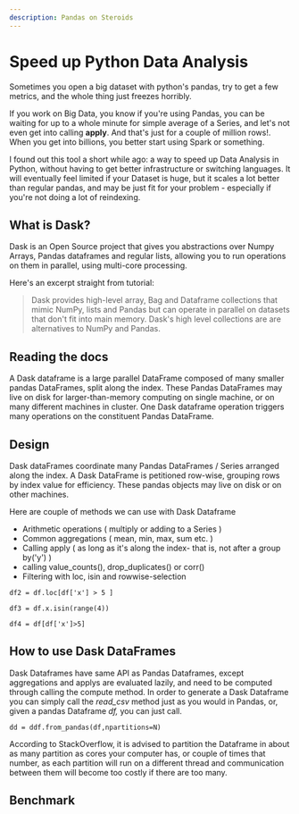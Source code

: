 ```yaml
---
description: Pandas on Steroids
---
```


# Speed up Python Data Analysis

Sometimes you open a big dataset with python's pandas, try to get a few metrics, and the whole thing just freezes horribly.

If you work on Big Data, you know if you're using Pandas, you can be waiting for up to a whole minute for simple average of a Series, and let's not even get into calling **apply**. And that's just for a couple of million rows!. When you get into billions, you better start using Spark or something.

I found out this tool a short while ago: a way to speed up Data Analysis in Python, without having to get better infrastructure or switching languages. It will eventually feel limited if your Dataset is huge, but it scales a lot better than regular pandas, and may be just fit for your problem - especially if you're not doing a lot of reindexing.

## What is Dask?

Dask is an Open Source project that gives you abstractions over Numpy Arrays, Pandas dataframes and regular lists, allowing you to run operations on them in parallel, using multi-core processing.

Here's an excerpt straight from tutorial:

> Dask provides high-level array, Bag and Dataframe collections that mimic NumPy, lists and Pandas but can operate in parallel on datasets that don't fit into main memory. Dask's high level collections are are alternatives to NumPy and Pandas.

## Reading the docs

A Dask dataframe is a large parallel DataFrame composed of many smaller pandas DataFrames, split along the index. These Pandas DataFrames may live on disk for larger-than-memory computing on single machine, or on many different machines in cluster. One Dask dataframe operation triggers many operations on the constituent Pandas DataFrame.

## Design

Dask dataFrames coordinate many Pandas DataFrames / Series arranged along the index. A Dask DataFrame is petitioned row-wise, grouping rows by index value for efficiency. These pandas objects may live on disk or on other machines.



Here are couple of methods we can use with Dask Dataframe

* Arithmetic operations \( multiply or adding to a Series \)
* Common aggregations \( mean, min, max, sum etc. \)
* Calling apply \( as long as it's along the index- that is, not after a group by\('y'\) \) 
* calling value\_counts\(\), drop\_duplicates\(\) or corr\(\)
* Filtering with loc, isin and rowwise-selection

```text
df2 = df.loc[df['x'] > 5 ]

df3 = df.x.isin(range(4))

df4 = df[df['x']>5]
```

## How to use Dask DataFrames

Dask Dataframes have same API as Pandas Dataframes, except aggregations and applys are evaluated lazily, and need to be computed through calling the compute method. In order to generate a Dask Dataframe you can simply call the _read\_csv_ method just as you would in Pandas, or, given a pandas Dataframe _df,_ you can just call.

```text
dd = ddf.from_pandas(df,npartitions=N)
```

According to StackOverflow, it is advised to partition the Dataframe in about as many partition as cores your computer has, or couple of times that number, as each partition will run on a different thread and communication between them will become too costly if there are too many.

## Benchmark









